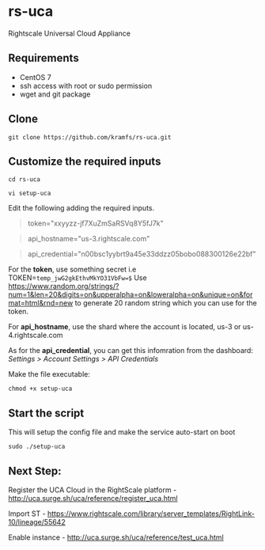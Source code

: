 # rs-uca
Rightscale Universal Cloud Appliance

Requirements
-------------
- CentOS 7
- ssh access with root or sudo permission
- wget and git package

Clone
-------------
`git clone https://github.com/kramfs/rs-uca.git`

Customize the required inputs
-------------
`cd rs-uca`

`vi setup-uca`

Edit the following adding the required inputs. 
> token="xxyyzz-jf7XuZmSaRSVq8Y5fJ7k"

> api_hostname="us-3.rightscale.com"

> api_credential="n00bsc1yybrt9a45e33ddzz05bobo088300126e22bf"

For the **token**, use something secret i.e TOKEN=`temp_jwG2gkEthvMkYO31VbFw=$`
Use https://www.random.org/strings/?num=1&len=20&digits=on&upperalpha=on&loweralpha=on&unique=on&format=html&rnd=new to generate 20 random string which you can use for the token.

For **api_hostname**, use the shard where the account is located, us-3 or us-4.rightscale.com

As for the **api_credential**, you can get this infomration from the dashboard: *Settings > Account Settings > API Credentials*

Make the file executable:

`chmod +x setup-uca`


Start the script
-------------
This will setup the config file and make the service auto-start on boot

`sudo ./setup-uca`

Next Step:
-------------

Register the UCA Cloud in the RightScale platform - http://uca.surge.sh/uca/reference/register_uca.html

Import ST - https://www.rightscale.com/library/server_templates/RightLink-10/lineage/55642

Enable instance - http://uca.surge.sh/uca/reference/test_uca.html
